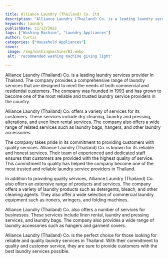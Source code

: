 ```yaml
---

title: Alliance Laundry (Thailand) Co. Itd
description: "Alliance Laundry (Thailand) Co. is a leading laundry services provider in Thailand. The company provides a comprehensive range of ...lets find out"
keywords: laundry
publishDate: 12/12/2022
tags: ["Washing Machine", "Laundry Appliances"]
author: Curtis
categories: ["Household Appliances"]
cover: 
 image: /img/washingmachine/63.webp
 alt: 'recommended washing machine giving light'

---
```


Alliance Laundry (Thailand) Co. is a leading laundry services provider in Thailand. The company provides a comprehensive range of laundry services that are designed to meet the needs of both commercial and residential customers. The company was founded in 1993 and has grown to become one of the most reliable and trusted laundry service providers in the country.

Alliance Laundry (Thailand) Co. offers a variety of services for its customers. These services include dry cleaning, laundry and pressing, alterations, and even linen rental services. The company also offers a wide range of related services such as laundry bags, hangers, and other laundry accessories.

The company takes pride in its commitment to providing customers with quality services. Alliance Laundry (Thailand) Co. is known for its reliable and honest services. Their team of experienced and dedicated staff ensures that customers are provided with the highest quality of service. This commitment to quality has helped the company become one of the most trusted and reliable laundry service providers in Thailand.

In addition to providing quality services, Alliance Laundry (Thailand) Co. also offers an extensive range of products and services. The company offers a variety of laundry products such as detergents, bleach, and other cleaning agents. They also offer a wide selection of commercial laundry equipment such as ironers, wringers, and folding machines.

Alliance Laundry (Thailand) Co. also offers a number of services for businesses. These services include linen rental, laundry and pressing services, and laundry bags. The company also provides a wide range of laundry accessories such as hangers and garment covers.

Alliance Laundry (Thailand) Co. is the perfect choice for those looking for reliable and quality laundry services in Thailand. With their commitment to quality and customer service, they are sure to provide customers with the best laundry services possible.
